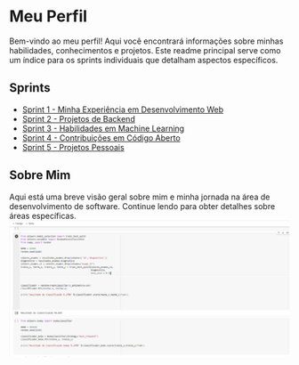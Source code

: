 # Meu Perfil

Bem-vindo ao meu perfil! Aqui você encontrará informações sobre minhas habilidades, conhecimentos e projetos. Este readme principal serve como um índice para os sprints individuais que detalham aspectos específicos.

## Sprints

- [Sprint 1 - Minha Experiência em Desenvolvimento Web](Sprint1/README.md)
- [Sprint 2 - Projetos de Backend](Sprint2/README.md)
- [Sprint 3 - Habilidades em Machine Learning](Sprint3/README.md)
- [Sprint 4 - Contribuições em Código Aberto](Sprint4/README.md)
- [Sprint 5 - Projetos Pessoais](Sprint5/README.md)

## Sobre Mim

Aqui está uma breve visão geral sobre mim e minha jornada na área de desenvolvimento de software. Continue lendo para obter detalhes sobre áreas específicas.
![Minha Foto](Meu_perfil\images\Capturar.PNG)
